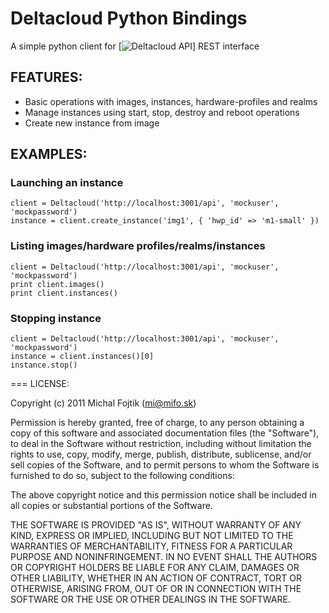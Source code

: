 # Deltacloud Python Bindings

A simple python client for [![Deltacloud API](http://deltacloud.org)] REST interface


## FEATURES:

- Basic operations with images, instances, hardware-profiles and realms
- Manage instances using start, stop, destroy and reboot operations
- Create new instance from image

## EXAMPLES:

### Launching an instance

    client = Deltacloud('http://localhost:3001/api', 'mockuser', 'mockpassword')
    instance = client.create_instance('img1', { 'hwp_id' => 'm1-small' })

### Listing images/hardware profiles/realms/instances

    client = Deltacloud('http://localhost:3001/api', 'mockuser', 'mockpassword')
    print client.images()
    print client.instances()

### Stopping instance

    client = Deltacloud('http://localhost:3001/api', 'mockuser', 'mockpassword')
    instance = client.instances()[0]
    instance.stop()

=== LICENSE:

Copyright (c) 2011 Michal Fojtik (mi@mifo.sk)

Permission is hereby granted, free of charge, to any person obtaining a copy
of this software and associated documentation files (the "Software"), to deal
in the Software without restriction, including without limitation the rights
to use, copy, modify, merge, publish, distribute, sublicense, and/or sell
copies of the Software, and to permit persons to whom the Software is
furnished to do so, subject to the following conditions:

The above copyright notice and this permission notice shall be included in
all copies or substantial portions of the Software.

THE SOFTWARE IS PROVIDED "AS IS", WITHOUT WARRANTY OF ANY KIND, EXPRESS OR
IMPLIED, INCLUDING BUT NOT LIMITED TO THE WARRANTIES OF MERCHANTABILITY,
FITNESS FOR A PARTICULAR PURPOSE AND NONINFRINGEMENT. IN NO EVENT SHALL THE
AUTHORS OR COPYRIGHT HOLDERS BE LIABLE FOR ANY CLAIM, DAMAGES OR OTHER
LIABILITY, WHETHER IN AN ACTION OF CONTRACT, TORT OR OTHERWISE, ARISING FROM,
OUT OF OR IN CONNECTION WITH THE SOFTWARE OR THE USE OR OTHER DEALINGS IN
THE SOFTWARE.
